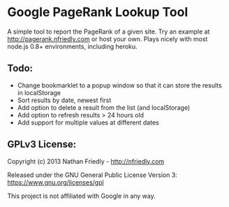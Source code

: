Google PageRank Lookup Tool
===========================

A simple tool to report the PageRank of a given site. Try an example at 
http://pagerank.nfriedly.com or host your own. Plays nicely with most node.js 0.8+ 
environments, including heroku.

Todo:
-----

* Change bookmarklet to a popup window so that it can store the results in localStorage
* Sort results by date, newest first
* Add option to delete a result from the list (and localStorage)
* Add option to refresh results > 24 hours old
* Add support for multiple values at different dates

GPLv3 License:
--------------

Copyright (c) 2013 Nathan Friedly - http://nfriedly.com

Released under the GNU General Public License Version 3:  https://www.gnu.org/licenses/gpl

This project is not affiliated with Google in any way.